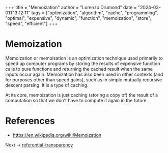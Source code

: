 +++
title = "Memoization"
author = "Lorenzo Drumond"
date = "2024-03-01T13:12:11"
tags = ["optimization",  "algorithm",  "cache",  "programming",  "optimal",  "expensive",  "dynamic",  "function",  "memoization",  "store",  "speed",  "efficient"]
+++


# Memoization
Memoization or memoisation is an optimization technique used primarily to speed up computer programs by storing the results of expensive function calls to pure functions and returning the cached result when the same inputs occur again. Memoization has also been used in other contexts (and for purposes other than speed gains), such as in simple mutually recursive descent parsing. It is a type of caching.

At its core, memoization is just caching (storing a copy of) the result of a computation so that we don't have to compute it again in the future.

# References
- https://en.wikipedia.org/wiki/Memoization

Next -> [referential-transparency](/wiki/referential-transparency/)
